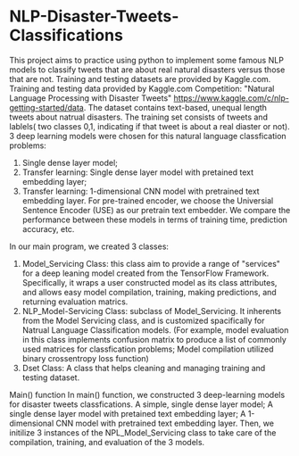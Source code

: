 # NLP-Disaster-Tweets-Classifications

This project aims to practice using python to implement some famous NLP models to classify tweets that are about real natural
disasters versus those that are not. Training and testing datasets are provided by Kaggle.com.
Training and testing data provided by Kaggle.com Competition: "Natural Language Processing with Disaster Tweets"
https://www.kaggle.com/c/nlp-getting-started/data. 
The dataset contains text-based, unequal length tweets about natrual disasters. The
training set consists of tweets and lablels( two classes 0,1, indicating if that tweet is about a real diaster or not).
 3 deep learning models were chosen for this natural language classfication problems:
1. Single dense layer model;
2. Transfer learning: Single dense layer model with pretained text embedding layer;
3. Transfer learning: 1-dimensional CNN model with pretrained text embedding layer.
For pre-trained encoder, we choose the Universial Sentence Encoder (USE) as our pretrain text embedder.
We compare the performance between these models in terms of training time, prediction accuracy, etc.

In our main program, we created 3 classes:
1. Model_Servicing Class: this class aim to provide a range of "services" for a deep leaning model created from the TensorFlow
Framework. Specifically, it wraps a user constructed model as its class attributes, and allows easy model compilation, training, making
predictions, and returning evaluation matrics.
2. NLP_Model-Servicing Class: subclass of Model_Servicing. It inherents from the Model Servicing class, and is customized spacifically
for Natrual Language Classification models. (For example, model evaluation in this class implements confusion matrix to produce a list
of commonly used matrices for classfication problems; Model compilation utilized binary crossentropy loss function)
3. Dset Class: A class that helps cleaning and managing training and testing dataset.

Main() function
In main() function, we constructed 3 deep-learning models for disaster tweets classfications. A simple, single dense layer model; A
single dense layer model with pretained text embedding layer; A 1-dimensional CNN model with pretrained text embedding layer. Then,
we initilize 3 instances of the NPL_Model_Servicing class to take care of the compilation, training, and evaluation of the 3 models.
